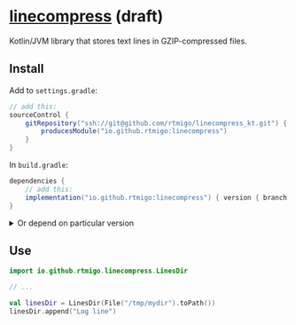 # [linecompress](https://github.com/rtmigo/linecompress_kt) (draft)

Kotlin/JVM library that stores text lines in GZIP-compressed files.

## Install

Add to `settings.gradle`:

```groovy
// add this:
sourceControl {
    gitRepository("ssh://git@github.com/rtmigo/linecompress_kt.git") {
        producesModule("io.github.rtmigo:linecompress")
    }
}
```

In `build.gradle`:

```groovy
dependencies {
    // add this: 
    implementation("io.github.rtmigo:linecompress") { version { branch = 'staging' }}
}    
```

<details>
  <summary>Or depend on particular version</summary>

```groovy
dependencies {
    implementation "io.github.rtmigo:linecompress:0.0.1"
    // ...
}
```
</details>

## Use

```kotlin
import io.github.rtmigo.linecompress.LinesDir

// ...

val linesDir = LinesDir(File("/tmp/mydir").toPath())
linesDir.append("Log line")
```